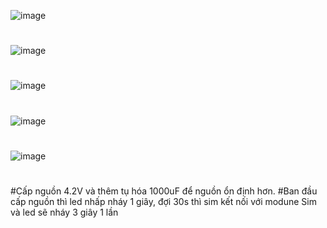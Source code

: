 ![image](https://user-images.githubusercontent.com/56969447/146633030-6b027dad-3b5f-4aea-8f60-2e34cdd7b8f6.png)
#
![image](https://user-images.githubusercontent.com/56969447/146633049-cdd8196e-d764-4925-adf8-20bbe4fd7207.png)
#
![image](https://user-images.githubusercontent.com/56969447/146633061-65f4d5dd-6212-4060-a15c-8a3bcc47bd25.png)
#
![image](https://user-images.githubusercontent.com/56969447/146633066-fc70a7c8-ce8e-4934-9fbd-eff989eac3a0.png)
#
![image](https://user-images.githubusercontent.com/56969447/146633097-f827e846-5b39-46fc-95e0-03ed28444787.png)
#
#Cấp nguồn 4.2V và thêm tụ hóa 1000uF để nguồn ổn định hơn.
#Ban đầu cấp nguồn thì led nhấp nháy 1 giây, đợi 30s thì sim kết nối với modune Sim và led sẽ nháy 3 giây 1 lần
#
#
#
#
#
#
#
#
#
#
#
#
#
#
#
#
#
#
#
#
#
#
#
#
#
#
#
#
#
#
#
#
#
#
#
#
